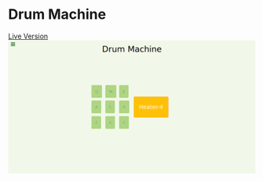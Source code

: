# Drum Machine

[Live Version](https://elarous.github.io/drum_machine_fcc/)
![Screenshot of the project](screenshot.png)
